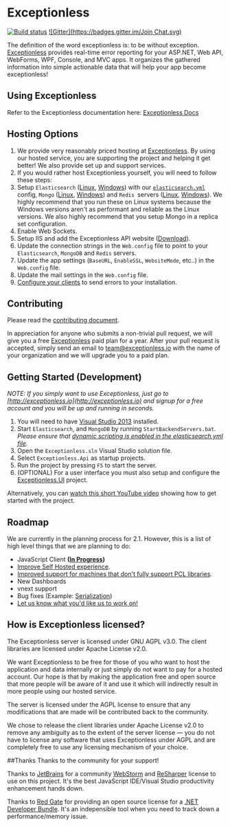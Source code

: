 # Exceptionless
[![Build status](https://ci.appveyor.com/api/projects/status/4ept2hsism8bygls?svg=true)](https://ci.appveyor.com/project/Exceptionless/exceptionless) [![Gitter](https://badges.gitter.im/Join Chat.svg)](https://gitter.im/exceptionless/Discuss)

The definition of the word exceptionless is: to be without exception. [Exceptionless](http://exceptionless.io) provides real-time error reporting for your ASP.NET, Web API, WebForms, WPF, Console, and MVC apps. It organizes the gathered information into simple actionable data that will help your app become exceptionless!

## Using Exceptionless

Refer to the Exceptionless documentation here: [Exceptionless Docs](http://docs.exceptionless.io)

## Hosting Options

1. We provide very reasonably priced hosting at [Exceptionless](http://exceptionless.com). By using our hosted service, you are supporting the project and helping it get better! We also provide set up and support services.
2. If you would rather host Exceptionless yourself, you will need to follow these steps:
  1. Setup `Elasticsearch` ([Linux](http://www.elasticsearch.org/guide/en/elasticsearch/reference/current/setup-service.html), [Windows](http://www.elasticsearch.org/guide/en/elasticsearch/reference/current/setup-service-win.html)) with our [`elasticsearch.yml`](https://github.com/exceptionless/Exceptionless/blob/master/Libraries/elasticsearch.yml) config, `Mongo` ([Linux](http://docs.mongodb.org/manual/administration/install-on-linux/), [Windows](http://docs.mongodb.org/manual/tutorial/install-mongodb-on-windows/)) and `Redis `servers  ([Linux](http://redis.io/download), [Windows](https://github.com/MSOpenTech/redis)). We highly recommend that you run these on Linux systems because the Windows versions aren't as performant and reliable as the Linux versions. We also highly recommend that you setup Mongo in a replica set configuration.
  2. Enable Web Sockets.
  3. Setup IIS and add the Exceptionless API website ([Download](https://github.com/exceptionless/Exceptionless/releases)).
  4. Update the connection strings in the `Web.config` file to point to your `Elasticsearch`, `MongoDB` and `Redis` servers.
  5. Update the app settings (`BaseURL`, `EnableSSL`, `WebsiteMode`, etc..) in the `Web.config` file.
  6. Update the mail settings in the `Web.config` file.
  7. [Configure your clients](http://docs.exceptionless.io/contents/configuration/#self-hosted-options) to send errors to your installation.

## Contributing

Please read the [contributing document](https://github.com/exceptionless/Exceptionless/blob/master/CONTRIBUTING.md).

In appreciation for anyone who submits a non-trivial pull request, we will give you a free [Exceptionless](http://exceptionless.io) paid plan for a year. After your pull request is accepted, simply send an email to team@exceptionless.io with the name of your organization and we will upgrade you to a paid plan.

## Getting Started (Development)

_NOTE: If you simply want to use Exceptionless, just go to [http://exceptionless.io](http://exceptionless.io) and signup for a free account and you will be up and running in seconds._

1. You will need to have [Visual Studio 2013](http://www.visualstudio.com/products/visual-studio-community-vs) installed.
2. Start `Elasticsearch`, and `MongoDB` by running `StartBackendServers.bat`. *Please ensure that [dynamic scripting is enabled in the elasticsearch.yml file](https://github.com/exceptionless/Exceptionless/blob/master/Libraries/elasticsearch.yml#L12).*
3. Open the `Exceptionless.sln` Visual Studio solution file.
4. Select `Exceptionless.Api` as startup projects.
5. Run the project by pressing `F5` to start the server.
6. (OPTIONAL) For a user interface you must also setup and configure the [Exceptionless.UI](https://github.com/exceptionless/Exceptionless.UI) project.

Alternatively, you can [watch this short YouTube video](http://youtu.be/wROzlVuBoDs) showing how to get started with the project.

## Roadmap

We are currently in the planning process for 2.1. However, this is a list of high level things that we are planning to do:
- JavaScript Client **([In Progress](https://github.com/exceptionless/Exceptionless.JavaScript))**
- [Improve Self Hosted experience](https://github.com/exceptionless/Exceptionless/issues/77).
- [Improved support for machines that don't fully support PCL libraries](https://github.com/exceptionless/Exceptionless.Net/issues/12).
- New Dashboards
- vnext support
- Bug fixes (Example: [Serialization](https://github.com/exceptionless/Exceptionless.Net/issues/2))
- [Let us know what you'd like us to work on!](https://github.com/exceptionless/Exceptionless/issues)

##  How is Exceptionless licensed?

The Exceptionless server is licensed under GNU AGPL v3.0. The client libraries are licensed under Apache License v2.0.

We want Exceptionless to be free for those of you who want to host the application and data internally or just simply do not want to pay for a hosted account. Our hope is that by making the application free and open source that more people will be aware of it and use it which will indirectly result in more people using our hosted service.

The server is licensed under the AGPL license to ensure that any modifications that are made will be contributed back to the community.

We chose to release the client libraries under Apache License v2.0 to remove any ambiguity as to the extent of the server license — you do not have to license any software that uses Exceptionless under AGPL and are completely free to use any licensing mechanism of your choice.

##Thanks
Thanks to the community for your support!

Thanks to [JetBrains](http://jetbrains.com) for a community [WebStorm](https://www.jetbrains.com/webstorm/) and [ReSharper](https://www.jetbrains.com/resharper/) license to use on this project. It's the best JavaScript IDE/Visual Studio productivity enhancement hands down.

Thanks to [Red Gate](http://www.red-gate.com) for providing an open source license for a [.NET Developer Bundle](http://www.red-gate.com/products/dotnet-development/). It's an indepensible tool when you need to track down a performance/memory issue.
